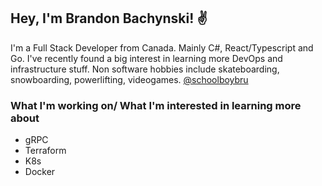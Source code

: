 ## Hey, I'm Brandon Bachynski! ✌

I'm a Full Stack Developer from Canada. Mainly C#, React/Typescript and Go. I've recently found a big interest in learning more DevOps and infrastructure stuff. Non software hobbies include skateboarding, snowboarding, powerlifting, videogames. [@schoolboybru](https://twitter.com/schoolboybru)

### What I'm working on/ What I'm interested in learning more about

* gRPC 
* Terraform
* K8s
* Docker
